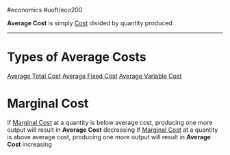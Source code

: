 #economics #uoft/eco200 
 
**Average Cost** is simply [Cost](Cost.md) divided by quantity produced

---
# Types of Average Costs
[Average Total Cost](Average%20Total%20Cost.md)
[Average Fixed Cost](Average%20Fixed%20Cost.md)
[Average Variable Cost](Average%20Variable%20Cost.md)

# Marginal Cost
If [Marginal Cost](Marginal%20Cost.md) at a quantity is below average cost, producing one more output will result in **Average Cost** decreasing
If [Marginal Cost](Marginal%20Cost.md) at a quantity is above average cost, producing one more output will result in **Average Cost** increasing

